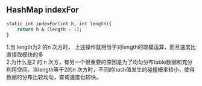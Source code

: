 ## HashMap indexFor

```ruby
static int indexFor(int h, int length){
    return h & (length - 1);
}
```
1.当 length为2 的n 次方时， 上述操作就相当于对length的取模运算，而且速度比直接取模快的多   
2.为什么是2 的 n 次方，有另一个很重要的原因是为了均匀分布table数据和充分利用空间。当length等于2的n 次方时，不同的hash值发生的碰撞概率较小，使得数据的分布比较均匀，查询速度也较快。